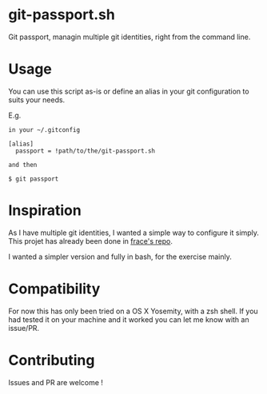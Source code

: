 # git-passport.sh
Git passport, managin multiple git identities, right from the command line.

# Usage
You can use this script as-is or define an alias in your git configuration to suits your needs.

E.g. 

```
in your ~/.gitconfig

[alias]
  passport = !path/to/the/git-passport.sh

and then

$ git passport
```


# Inspiration
As I have multiple git identities, I wanted a simple way to configure it simply.
This projet has already been done in [frace's repo](https://github.com/frace/git-passport).

I wanted a simpler version and fully in bash, for the exercise mainly.

# Compatibility
For now this has only been tried on a OS X Yosemity, with a zsh shell.
If you had tested it on your machine and it worked you can let me know with an issue/PR.

# Contributing
Issues and PR are welcome !
